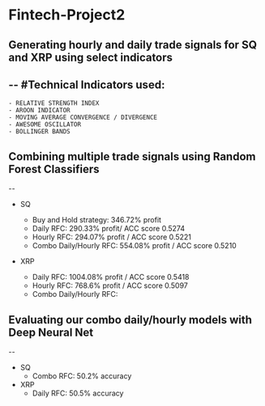 # **Fintech-Project2**

 ## **Generating hourly and daily trade signals for SQ and XRP using select indicators**
--
#Technical Indicators used:
--
    - RELATIVE STRENGTH INDEX
    - AROON INDICATOR
    - MOVING AVERAGE CONVERGENCE / DIVERGENCE
    - AWESOME OSCILLATOR
    - BOLLINGER BANDS


##  Combining multiple trade signals using Random Forest Classifiers
--
- SQ
    - Buy and Hold strategy: 346.72% profit
    - Daily RFC: 290.33% profit/ ACC score 0.5274
    - Hourly RFC: 294.07% profit / ACC score 0.5221
    - Combo Daily/Hourly RFC: 554.08% profit / ACC score 0.5210

- XRP
    - Daily RFC: 1004.08% profit / ACC score 0.5418
    - Hourly RFC: 768.6% profit / ACC score 0.5097
    - Combo Daily/Hourly RFC: 

## Evaluating our combo daily/hourly models with Deep Neural Net
--
- SQ
    - Combo RFC: 50.2% accuracy
- XRP
    - Daily RFC: 50.5% accuracy